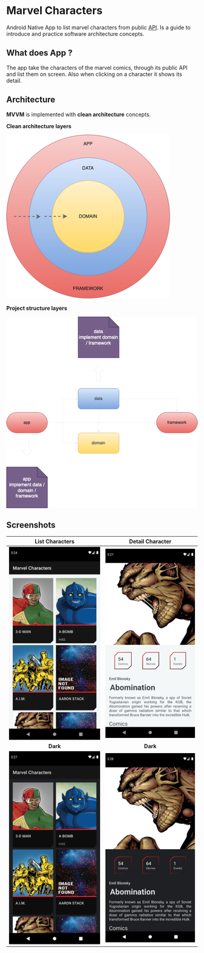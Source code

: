 # Marvel Characters

Android Native App to list marvel characters from public [API](https://developer.marvel.com/docs "API"). Is a guide to introduce and practice software architecture concepts.

## What does App ?

The app take the characters of the marvel comics, through its public API and list them on screen. Also when clicking on a character it shows its detail.

## Architecture

**MVVM** is implemented with **clean architecture** concepts.

**Clean architecture layers**

![clean-architecture](screenshots/app-clean-architecture-diagram.png?raw=true)

**Project structure layers**

![layer-structure](screenshots/layer-structure.png?raw=true)


## Screenshots

|  List Characters | Detail Character   |
| :------------: | :------------: |
| ![](screenshots/list-characters-light.png) | ![](screenshots/detail-character-light.png) |
|  **Dark** | **Dark**  |
| ![](screenshots/list-characters-dark.png) | ![](screenshots/detail-character-dark.png) |
